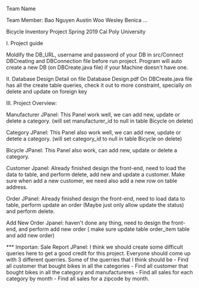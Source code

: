 
Team Name

Team Member:
   Bao Nguyen
   Austin Woo
   Wesley Benica
   ...

Bicycle Inventory Project
Spring 2019
Cal Poly University


I. Project guide

   Moldify the DB_URL, username and password of your DB in src/Connect DBCreating and DBConnection file before run project.
   Program will auto create a new DB (on DBCreate.java file) if your Machine doesn't have one.

II. Database Design
   Detail on file Database Design.pdf
   On DBCreate.java file has all the create table queries, check it out to more constraint, specially on delete and update    on foreign key

III. Project Overview:

   Manufacturer JPanel: This Panel work well, we can add new, update or delete a category. (will set manufacturer_id to       null in table Bicycle on delete)
   
   Category JPanel: This Panel also work well, we can add new, update or detete a category. (will set category_id to         null in table Bicycle on delete)
   
   Bicycle JPanel: This Panel also work, can add new, update or delete a category.
   
   Customer Jpanel: Already finished design the front-end, need to load the data to table, and perform delete, add new and   update a customer. Make sure when add a new customer, we need also add a new row on table address.
   
   Order JPanel: Already finished design the front-end, need to load data to table, perform update an order (Maybe just       only allow update the status) and perform delete. 
   
   Add New Order Jpanel: haven't done any thing, need to design the front-end, and perform add new order ( make sure update   table order_item table and add new order)
      
   *** Importan: Sale Report JPanel: 
   I think we should create some difficult queries here to get a good credit for this project. Everyone should come up with   3 different querries. Some of the querries that I think should be
      - Find all customer that bought bikes in all the categories
      - Find all customer that bought bikes in all the category and manufactureres
      - Find all sales for each category by month
      - Find all sales for a zipcode by month. 
      
  




